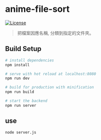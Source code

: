 # anime-file-sort
[![License](https://img.shields.io/github/license/andy19974a22/anime-file-sort.svg?style=flat-square)](/LICENSE)

> 把檔案因應名稱, 分類到指定的文件夾。

## Build Setup

``` bash
# install dependencies
npm install

# serve with hot reload at localhost:8080
npm run dev

# build for production with minification
npm run build

# start the backend
npm run server
```

## use
``` bash
node server.js
```
